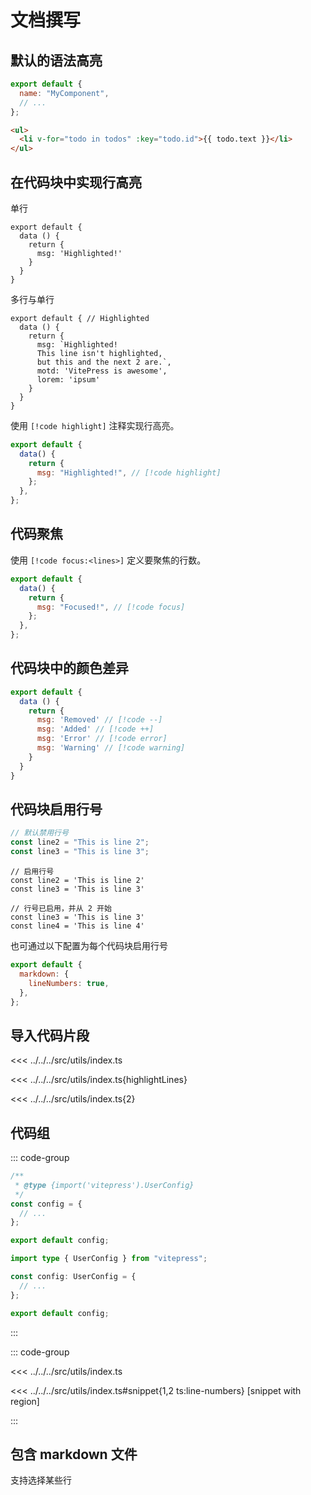 # 文档撰写

## 默认的语法高亮

```js
export default {
  name: "MyComponent",
  // ...
};
```

```html
<ul>
  <li v-for="todo in todos" :key="todo.id">{{ todo.text }}</li>
</ul>
```

## 在代码块中实现行高亮

单行

```js{4}
export default {
  data () {
    return {
      msg: 'Highlighted!'
    }
  }
}
```

多行与单行

```js{1,4,6-8}
export default { // Highlighted
  data () {
    return {
      msg: `Highlighted!
      This line isn't highlighted,
      but this and the next 2 are.`,
      motd: 'VitePress is awesome',
      lorem: 'ipsum'
    }
  }
}
```

使用 `[!code highlight]` 注释实现行高亮。

```js
export default {
  data() {
    return {
      msg: "Highlighted!", // [!code highlight]
    };
  },
};
```

## 代码聚焦

使用 `[!code focus:<lines>]` 定义要聚焦的行数。

```js
export default {
  data() {
    return {
      msg: "Focused!", // [!code focus]
    };
  },
};
```

## 代码块中的颜色差异

```js
export default {
  data () {
    return {
      msg: 'Removed' // [!code --]
      msg: 'Added' // [!code ++]
      msg: 'Error' // [!code error]
      msg: 'Warning' // [!code warning]
    }
  }
}
```

## 代码块启用行号

```ts {1}
// 默认禁用行号
const line2 = "This is line 2";
const line3 = "This is line 3";
```

```ts:line-numbers {1}
// 启用行号
const line2 = 'This is line 2'
const line3 = 'This is line 3'
```

```ts:line-numbers=2 {1}
// 行号已启用，并从 2 开始
const line3 = 'This is line 3'
const line4 = 'This is line 4'
```

也可通过以下配置为每个代码块启用行号

```js
export default {
  markdown: {
    lineNumbers: true,
  },
};
```

## 导入代码片段

<<< ../../../src/utils/index.ts

<<< ../../../src/utils/index.ts{highlightLines}

<<< ../../../src/utils/index.ts{2}

## 代码组

::: code-group

```js [config.js]
/**
 * @type {import('vitepress').UserConfig}
 */
const config = {
  // ...
};

export default config;
```

```ts [config.ts]
import type { UserConfig } from "vitepress";

const config: UserConfig = {
  // ...
};

export default config;
```

:::

::: code-group

<!-- 文件名默认用作标题 -->

<<< ../../../src/utils/index.ts

<!-- 也可以提供定制的代码组 -->

<<< ../../../src/utils/index.ts#snippet{1,2 ts:line-numbers} [snippet with region]

:::

## 包含 markdown 文件

支持选择某些行

<!-- @include: ../../../_功能点介绍清单.md{5,10} -->
